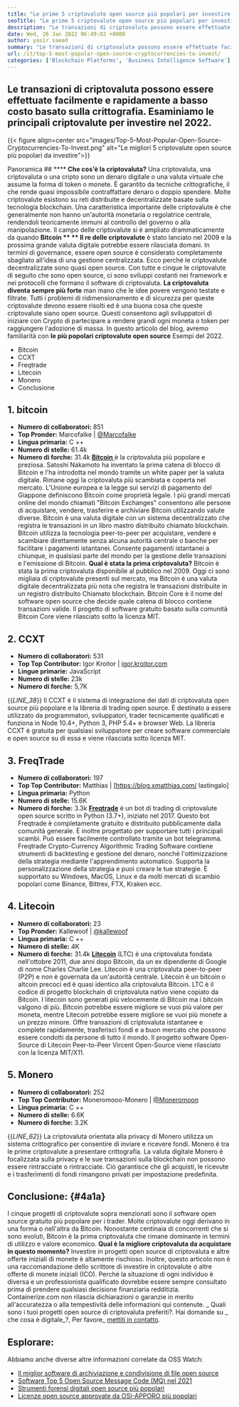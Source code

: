 ```yaml
---
title: "Le prime 5 criptovalute open source più popolari per investire 2022" 
seoTitle: "Le prime 5 criptovalute open source più popolari per investire 2022" 
description: "Le transazioni di criptovaluta possono essere effettuate facilmente e rapidamente a basso costo basato sulla crittografia. Rivediamo le principali criptovalute per investire nel 2022." 
date: Wed, 26 Jan 2022 06:49:02 +0000
author: yasir saeed
summary: "Le transazioni di criptovaluta possono essere effettuate facilmente e rapidamente a basso costo basato sulla crittografia. Rivediamo le principali criptovalute per investire nel 2022." 
url: /it/top-5-most-popular-open-source-cryptocurrencies-to-invest/
categories: ['Blockchain Platforms', 'Business Intelligence Software']
---
```


## Le transazioni di criptovaluta possono essere effettuate facilmente e rapidamente a basso costo basato sulla crittografia. Esaminiamo le principali criptovalute per investire nel 2022.

{{< figure align=center src="images/Top-5-Most-Popular-Open-Source-Cryptocurrencies-To-Invest.png" alt="Le migliori 5 criptovalute open source più popolari da investire">}}


Panoramica ## ****
**Che cos'è la criptovaluta?** Una criptovaluta, una criptovaluta o una cripto sono un denaro digitale o una valuta virtuale che assume la forma di token o monete. È garantito da tecniche crittografiche, il che rende quasi impossibile contraffattare denaro o doppio spendere. Molte criptovalute esistono su reti distribuite e decentralizzate basate sulla tecnologia blockchain. Una caratteristica importante delle criptovalute è che generalmente non hanno un'autorità monetaria o regolatrice centrale, rendendoli teoricamente immuni al controllo del governo o alla manipolazione.
Il campo delle criptovalute si è ampliato drammaticamente da quando **Bitcoin ** ** Il re delle criptovalute**  è stato lanciato nel 2009 e la prossima grande valuta digitale potrebbe essere rilasciata domani. In termini di governance, essere open source è considerato completamente sbagliato all'idea di una gestione centralizzata. Ecco perché le criptovalute decentralizzate sono quasi open source.
Con tutte e cinque le criptovalute di seguito che sono open source, ci sono sviluppi costanti nei framework e nei protocolli che formano il software di criptovaluta.  **La criptovaluta diventa sempre più forte**  man mano che le idee povere vengono testate e filtrate. Tutti i problemi di ridimensionamento e di sicurezza per queste criptovalute devono essere risolti ed è una buona cosa che queste criptovalute siano open source. Questi consentono agli sviluppatori di iniziare con Crypto di partecipare a rendere grandi ogni moneta o token per raggiungere l'adozione di massa.
In questo articolo del blog, avremo familiarità con  **le più popolari criptovalute open source**  Esempi del 2022.
  * Bitcoin
  * CCXT
  * Freqtrade
  * Litecoin
  * Monero
  * Conclusione

## 1. bitcoin
  * **Numero di collaboratori:**  851
  * **Top Pronder:**  Marcofalke | [@Marcofalke][1]
  * **Lingua primaria:**  C ++
  * **Numero di stelle:**  61.4k
  * **Numero di forche:**  31.4k
[ **Bitcoin** ][2] è la criptovaluta più popolare e preziosa. Satoshi Nakamoto ha inventato la prima catena di blocco di Bitcoin e l'ha introdotta nel mondo tramite un white paper per la valuta digitale. Rimane oggi la criptovaluta più scambiata e coperta nel mercato. L'Unione europea e la legge sui servizi di pagamento del Giappone definiscono Bitcoin come proprietà legale. I più grandi mercati online del mondo chiamati "Bitcoin Exchanges" consentono alle persone di acquistare, vendere, trasferire e archiviare Bitcoin utilizzando valute diverse.
Bitcoin è una valuta digitale con un sistema decentralizzato che registra le transazioni in un libro mastro distribuito chiamato blockchain. Bitcoin utilizza la tecnologia peer-to-peer per acquistare, vendere e scambiare direttamente senza alcuna autorità centrale o banche per facilitare i pagamenti istantanei. Consente pagamenti istantanei a chiunque, in qualsiasi parte del mondo per la gestione delle transazioni e l'emissione di Bitcoin.
**Qual è stata la prima criptovaluta?** Bitcoin è stata la prima criptovaluta disponibile al pubblico nel 2009. Oggi ci sono migliaia di criptovalute presenti sul mercato, ma Bitcoin è una valuta digitale decentralizzata più nota che registra le transazioni distribuite in un registro distribuito Chiamato blockchain. Bitcoin Core è il nome del software open source che decide quale catena di blocco contiene transazioni valide. Il progetto di software gratuito basato sulla comunità Bitcoin Core viene rilasciato sotto la licenza MIT.

## 2. CCXT
  * **Numero di collaboratori:**  531
  * **Top Top Contributor:**  Igor Kroitor | [igor.kroitor.com][3]
  * **Lingue primarie:**  JavaScript
  * **Numero di stelle:**  23k
  * **Numero di forche:**  5,7K

{{_LINE_38_}}
Il CCXT è il sistema di integrazione dei dati di criptovaluta open source più popolare e la libreria di trading open source. È destinato a essere utilizzato da programmatori, sviluppatori, trader tecnicamente qualificati e funziona in Node 10.4+, Python 3, PHP 5.4+ e browser Web. La libreria CCXT è gratuita per qualsiasi sviluppatore per creare software commerciale e open source su di essa e viene rilasciata sotto licenza MIT.

## 3. FreqTrade
  * **Numero di collaboratori:**  197
  * **Top Top Contributor:**  Matthias | [https://blog.xmatthias.com/ lastingalo]
  * **Lingua primaria:**  Python
  * **Numero di stelle:**  15.6K
  * **Numero di forche:**  3.3k
**[Freqtrade][6]** è un bot di trading di criptovalute open source scritto in Python (3.7+), iniziato nel 2017. Questo bot Freqtrade è completamente gratuito e distribuito pubblicamente dalla comunità generale. È inoltre progettato per supportare tutti i principali scambi. Può essere facilmente controllato tramite un bot telegramma.
Freqtrade Crypto-Currency Algorithmic Trading Software contiene strumenti di backtesting e gestione del denaro, nonché l'ottimizzazione della strategia mediante l'apprendimento automatico. Supporta la personalizzazione della strategia e puoi creare le tue strategie. È supportato su Windows, MacOS, Linux e da molti mercati di scambio popolari come Binance, Bittrex, FTX, Kraken ecc.

## 4. Litecoin
  * **Numero di collaboratori:**  23
  * **Top Pronder:**  Kallewoof | [@kallewoof][7]
  * **Lingua primaria:**  C ++
  * **Numero di stelle:**  4K
  * **Numero di forche:**  31.4k
**[Litecoin][8]** (LTC) è una criptovaluta fondata nell'ottobre 2011, due anni dopo Bitcoin, da un ex dipendente di Google di nome Charles Charlie Lee. Litecoin è una criptovaluta peer-to-peer (P2P) e non è governata da un'autorità centrale. Litecoin è un bitcoin o altcoin precoci ed è quasi identico alla criptovaluta Bitcoin. LTC è il codice di progetto blockchain di criptovaluta nativo viene copiato da Bitcoin.
I litecoin sono generati più velocemente di Bitcoin ma i bitcoin valgono di più. Bitcoin potrebbe essere migliore se vuoi più valore per moneta, mentre Litecoin potrebbe essere migliore se vuoi più monete a un prezzo minore. Offre transazioni di criptovaluta istantanee e complete rapidamente, trasferisci fondi e a buon mercato che possono essere condotti da persone di tutto il mondo. Il progetto software Open-Source di Litecoin Peer-to-Peer Vircent Open-Source viene rilasciato con la licenza MIT/X11.

## 5. Monero
  * **Numero di collaboratori:**  252
  * **Top Top Contributor:**  Moneromooo-Monero | [@Moneromoon][9]
  * **Lingua primaria:**  C ++
  * **Numero di stelle:**  6.6K
  * **Numero di forche:**  3.2K

{{_LINE_62_}}
La criptovaluta orientata alla privacy di Monero utilizza un sistema crittografico per consentire di inviare e ricevere fondi. Monero è tra le prime criptovalute a presentare crittografia. La valuta digitale Monero è focalizzata sulla privacy e le sue transazioni sulla blockchain non possono essere rintracciate o rintracciate. Ciò garantisce che gli acquisti, le ricevute e i trasferimenti di fondi rimangono privati ​​per impostazione predefinita.

##  **Conclusione:** {#4a1a}
I cinque progetti di criptovalute sopra menzionati sono il software open source gratuito più popolare per i trader. Molte criptovalute oggi derivano in una forma o nell'altra da Bitcoin. Nonostante centinaia di concorrenti che si sono evoluti, Bitcoin è la prima criptovaluta che rimane dominante in termini di utilizzo e valore economico.
**Qual è la migliore criptovaluta da acquistare in questo momento?** Investire in progetti open source di criptovaluta e altre offerte iniziali di monete è altamente rischioso. Inoltre, questo articolo non è una raccomandazione dello scrittore di investire in criptovalute o altre offerte di monete iniziali (ICO). Perché la situazione di ogni individuo è diversa e un professionista qualificato dovrebbe essere sempre consultato prima di prendere qualsiasi decisione finanziaria redditizia. Containerize.com non rilascia dichiarazioni o garanzie in merito all'accuratezza o alla tempestività delle informazioni qui contenute.
_ Quali sono i tuoi progetti open source di criptovaluta preferiti?. Hai domande su _ che cosa è digitale_?, Per favore_ [mettiti in contatto][11].

## Esplorare:
Abbiamo anche diverse altre informazioni correlate da OSS Watch:
  * [Il miglior software di archiviazione e condivisione di file open source][12]
  * [Software Top 5 Open Source Message Code (MQ) nel 2021][13]
  * [Strumenti forensi digitali open source più popolari][14]
  * [Licenze open source approvate da OSI-APPORO più popolari][15]

  
[1]: https://twitter.com/spyced?lang=en
[2]: https://github.com/bitcoin/bitcoin
[3]: http://igor.kroitor.com/
[4]: https://github.com/ccxt/ccxt
[5]: https://twitter.com/liggitt?lang=en
[6]: https://github.com/freqtrade/freqtrade
[7]: https://twitter.com/brian_coca?lang=en
[8]: https://github.com/litecoin-project/litecoin
[9]: https://twitter.com/timograham?lang=en
[10]: https://github.com/monero-project/monero
[11]: mailto:yasir.saeed@aspose.com
[12]: https://products.containerize.com/backup-and-sync/
[13]: https://blog.containerize.com/message-queue-software/top-5-open-source-message-queue-software-in-2021/
[14]: https://blog.containerize.com/digital-forensic-tools/top-5-open-source-digital-forensic-tools-in-2021/
[15]: https://blog.containerize.com/licenses-standards/top-5-most-popular-osi-approved-open-source-licenses-of-2021/
